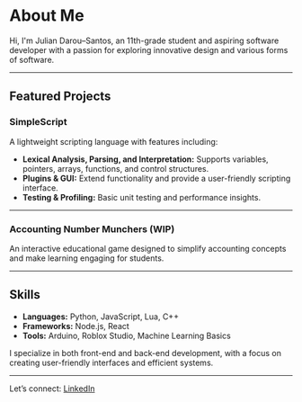# About Me  
Hi, I'm Julian Darou–Santos, an 11th-grade student and aspiring software developer with a passion for exploring innovative design and various forms of software.

---

## Featured Projects  

### **SimpleScript**  
A lightweight scripting language with features including:  
- **Lexical Analysis, Parsing, and Interpretation:** Supports variables, pointers, arrays, functions, and control structures.  
- **Plugins & GUI:** Extend functionality and provide a user-friendly scripting interface.  
- **Testing & Profiling:** Basic unit testing and performance insights.  

---

### **Accounting Number Munchers (WIP)**  
An interactive educational game designed to simplify accounting concepts and make learning engaging for students.  

---

## Skills  
- **Languages:** Python, JavaScript, Lua, C++  
- **Frameworks:** Node.js, React  
- **Tools:** Arduino, Roblox Studio, Machine Learning Basics  

I specialize in both front-end and back-end development, with a focus on creating user-friendly interfaces and efficient systems.  

---

Let’s connect: [LinkedIn](https://www.linkedin.com/in/julian-darou-santos-4a4b11327/)  
